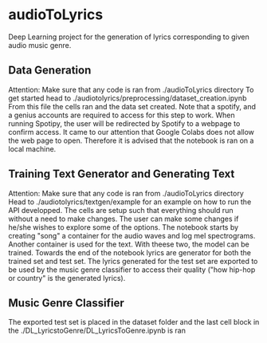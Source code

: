 # audioToLyrics
 Deep Learning project for the generation of lyrics corresponding to given audio music genre.

## Data Generation
Attention: Make sure that any code is ran from ./audioToLyrics directory
To get started head to ./audiotolyrics/preprocessing/dataset_creation.ipynb
From this file the cells ran and the data set created. Note that a spotify, and a genius accounts are required to access for this step to work.
When running Spotipy, the user will be redirected by Spotify to a webpage to confirm access. It came to our attention that Google Colabs does not allow the web page to open. Therefore it is advised that the notebook is ran on a local machine. 

## Training Text Generator and Generating Text
Attention: Make sure that any code is ran from ./audioToLyrics directory
Head to ./audiotolyrics/textgen/example for an example on how to run the API developped. The cells are setup such that everything should run without a need to make changes. 
The user can make some changes if he/she wishes to explore some of the options. The notebook starts by creating "song" a container for the audio waves and log mel spectrograms. 
Another container is used for the text. With theese two, the model can be trained.
Towards the end of the notebook lyrics are generator for both the trained set and test set. The lyrics generated for the test set are exported to be used by the music genre classifier to access their quality ("how hip-hop or country" is the generated lyrics). 

## Music Genre Classifier
The exported test set is placed in the dataset folder and the last cell block in the ./DL_LyricstoGenre/DL_LyricsToGenre.ipynb is ran 
